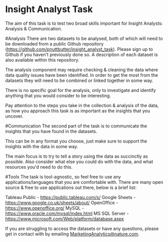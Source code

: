 # Insight Analyst Task

The aim of this task is to test two broad skills important for Insight Analysts:  Analysis & Communication.

#Analysis
There are two datasets to be analysed, both of which will need to be downloaded from a public Github repository (https://github.com/pnuttbutter/insight_analyst_task).  Please sign up to Github if you haven't previously done so.  A description of each dataset is also available within this repository.

The analysis component may require checking & cleaning the data where data quality issues have been identified.  In order to get the most from the datasets they will need to be combined or linked together in some way.

There is no specific goal for the analysis, only to investigate and identify anything that you would consider to be interesting.

Pay attention to the steps you take in the collection & analysis of the data, as how you approach this task is as important as the insights that you uncover.

#Communication
The second part of the task is to communicate the insights that you have found in the datasets.  

This can be in any format you choose, just make sure to support the insights with the data in some way.

The main focus is to try to tell a story using the data as succinctly as possible.  Also consider what else you could do with the data, and what resources you'd need to do this.

#Tools
The task is tool-agnostic, so feel free to use any applications/languages that you are comfortable with.  There are many open source & free to use applications out there, below is a brief list:

Tableau Public - https://public.tableau.com/s/
Google Sheets - https://www.google.co.uk/sheets/about/
OpenOffice - https://www.openoffice.org/
MySQL - https://www.oracle.com/mysql/index.html
MS SQL Server - https://www.microsoft.com/Web/platform/database.aspx

If you are struggling to access the datasets or have any questions, please get in contact with by emailing MarketingAnalytics@nature.com.
